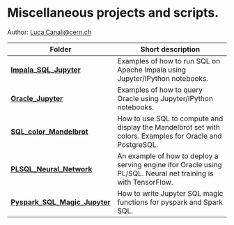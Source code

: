 # Miscellaneous projects and scripts.
Author: Luca.Canali@cern.ch

| Folder                     | Short description
| -------------------------- | -------------------------------------------------------------------------------------
| [**Impala_SQL_Jupyter**](Impala_SQL_Jupyter) | Examples of how to run SQL on Apache Impala using Jupyter/IPython notebooks.
| [**Oracle_Jupyter**](Oracle_Jupyter) | Examples of how to query Oracle using Jupyter/IPython notebooks.
| [**SQL_color_Mandelbrot**](SQL_color_Mandelbrot) | How to use SQL to compute and display the Mandelbrot set with colors. Examples for Oracle and PostgreSQL.
| [**PLSQL_Neural_Network**](PLSQL_Neural_Network) | An example of how to deploy a serving engine ifor Oracle using PL/SQL. Neural net training is with TensorFlow.
| [**Pyspark_SQL_Magic_Jupyter**](Pyspark_SQL_Magic_Jupyter) | How to write Jupyter SQL magic functions for pyspark and Spark SQL.

